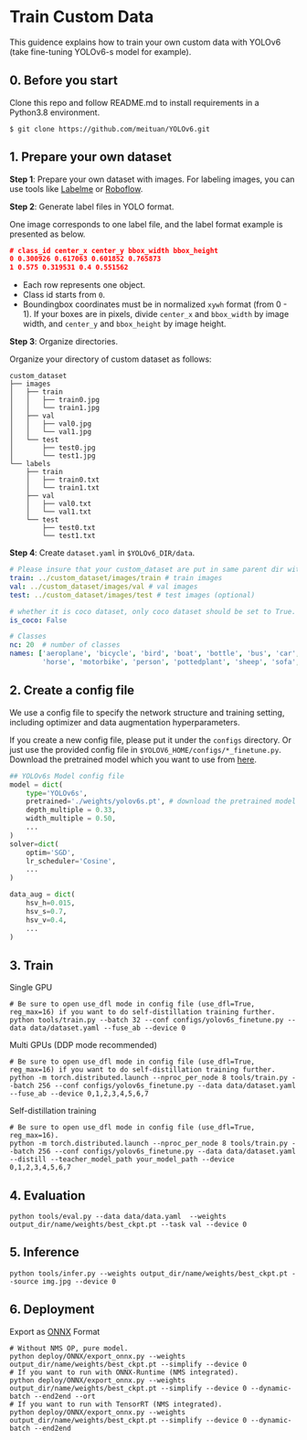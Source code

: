 # Train Custom Data

This guidence explains how to train your own custom data with YOLOv6 (take fine-tuning YOLOv6-s model for example).

## 0. Before you start

Clone this repo and follow README.md to install requirements in a Python3.8 environment.
```shell
$ git clone https://github.com/meituan/YOLOv6.git
```

## 1. Prepare your own dataset

**Step 1**: Prepare your own dataset with images. For labeling images, you can use tools like [Labelme](https://github.com/wkentaro/labelme) or [Roboflow](https://roboflow.com/).

**Step 2**: Generate label files in YOLO format.

One image corresponds to one label file, and the label format example is presented as below.

```json
# class_id center_x center_y bbox_width bbox_height
0 0.300926 0.617063 0.601852 0.765873
1 0.575 0.319531 0.4 0.551562
```


- Each row represents one object.
- Class id starts from `0`.
- Boundingbox coordinates must be in normalized `xywh` format (from 0 - 1). If your boxes are in pixels, divide `center_x` and `bbox_width` by image width, and `center_y` and `bbox_height` by image height.

**Step 3**: Organize directories.

Organize your directory of custom dataset as follows:

```shell
custom_dataset
├── images
│   ├── train
│   │   ├── train0.jpg
│   │   └── train1.jpg
│   ├── val
│   │   ├── val0.jpg
│   │   └── val1.jpg
│   └── test
│       ├── test0.jpg
│       └── test1.jpg
└── labels
    ├── train
    │   ├── train0.txt
    │   └── train1.txt
    ├── val
    │   ├── val0.txt
    │   └── val1.txt
    └── test
        ├── test0.txt
        └── test1.txt
```

**Step 4**: Create `dataset.yaml` in `$YOLOv6_DIR/data`.

```yaml
# Please insure that your custom_dataset are put in same parent dir with YOLOv6_DIR
train: ../custom_dataset/images/train # train images
val: ../custom_dataset/images/val # val images
test: ../custom_dataset/images/test # test images (optional)

# whether it is coco dataset, only coco dataset should be set to True.
is_coco: False

# Classes
nc: 20  # number of classes
names: ['aeroplane', 'bicycle', 'bird', 'boat', 'bottle', 'bus', 'car', 'cat', 'chair', 'cow', 'diningtable', 'dog',
        'horse', 'motorbike', 'person', 'pottedplant', 'sheep', 'sofa', 'train', 'tvmonitor']  # class names
```

## 2. Create a config file

We use a config file to specify the network structure and training setting, including  optimizer and data augmentation hyperparameters.

If you create a new config file, please put it under the `configs` directory.
Or just use the provided config file in `$YOLOV6_HOME/configs/*_finetune.py`. Download the pretrained model which you want to use from [here](https://github.com/meituan/YOLOv6#benchmark).

```python
## YOLOv6s Model config file
model = dict(
    type='YOLOv6s',
    pretrained='./weights/yolov6s.pt', # download the pretrained model from YOLOv6 github if you're going to use the pretrained model
    depth_multiple = 0.33,
    width_multiple = 0.50,
    ...
)
solver=dict(
    optim='SGD',
    lr_scheduler='Cosine',
    ...
)

data_aug = dict(
    hsv_h=0.015,
    hsv_s=0.7,
    hsv_v=0.4,
    ...
)
```



## 3. Train

Single GPU

```shell
# Be sure to open use_dfl mode in config file (use_dfl=True, reg_max=16) if you want to do self-distillation training further.
python tools/train.py --batch 32 --conf configs/yolov6s_finetune.py --data data/dataset.yaml --fuse_ab --device 0
```

Multi GPUs (DDP mode recommended)

```shell
# Be sure to open use_dfl mode in config file (use_dfl=True, reg_max=16) if you want to do self-distillation training further.
python -m torch.distributed.launch --nproc_per_node 8 tools/train.py --batch 256 --conf configs/yolov6s_finetune.py --data data/dataset.yaml --fuse_ab --device 0,1,2,3,4,5,6,7
```

Self-distillation training

```shell
# Be sure to open use_dfl mode in config file (use_dfl=True, reg_max=16).
python -m torch.distributed.launch --nproc_per_node 8 tools/train.py --batch 256 --conf configs/yolov6s_finetune.py --data data/dataset.yaml --distill --teacher_model_path your_model_path --device 0,1,2,3,4,5,6,7
```


## 4. Evaluation

```shell
python tools/eval.py --data data/data.yaml  --weights output_dir/name/weights/best_ckpt.pt --task val --device 0
```



## 5. Inference

```shell
python tools/infer.py --weights output_dir/name/weights/best_ckpt.pt --source img.jpg --device 0
```



## 6. Deployment

Export as [ONNX](https://github.com/meituan/YOLOv6/tree/main/deploy/ONNX) Format

```shell
# Without NMS OP, pure model.
python deploy/ONNX/export_onnx.py --weights output_dir/name/weights/best_ckpt.pt --simplify --device 0
# If you want to run with ONNX-Runtime (NMS integrated).
python deploy/ONNX/export_onnx.py --weights output_dir/name/weights/best_ckpt.pt --simplify --device 0 --dynamic-batch --end2end --ort
# If you want to run with TensorRT (NMS integrated).
python deploy/ONNX/export_onnx.py --weights output_dir/name/weights/best_ckpt.pt --simplify --device 0 --dynamic-batch --end2end
```
